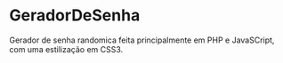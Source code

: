 # GeradorDeSenha
Gerador de senha randomica feita principalmente em PHP e JavaSCript, com uma estilização em CSS3.
